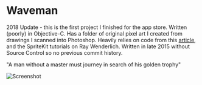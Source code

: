 # Waveman

2018 Update - this is the first project I finished for the app store. Written (poorly) in Objective-C. Has a folder of original pixel art I created from drawings I scanned into Photoshop. Heavily relies on code from this [article](https://digitalbreed.com/2014/02/10/how-to-build-a-game-like-flappy-bird-with-xcode-and-sprite-kit), and the SpriteKit tutorials on Ray Wenderlich. Written in late 2015 without Source Control so no previous commit history.

"A man without a master must journey in search of his golden trophy"

![Screenshot](https://github.com/longhorn499/Waveman/raw/master/Screenshot.jpeg) 

